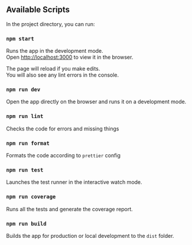 ## Available Scripts

In the project directory, you can run:

### `npm start`

Runs the app in the development mode.<br />
Open [http://localhost:3000](http://localhost:3000) to view it in the browser.

The page will reload if you make edits.<br />
You will also see any lint errors in the console.

### `npm run dev`

Open the app directly on the browser and runs it on a development mode.<br />

### `npm run lint`

Checks the code for errors and missing things

### `npm run format`

Formats the code according to `prettier` config

### `npm run test`

Launches the test runner in the interactive watch mode.<br />

### `npm run coverage`

Runs all the tests and generate the coverage report.<br />

### `npm run build`

Builds the app for production or local development to the `dist` folder.<br />
